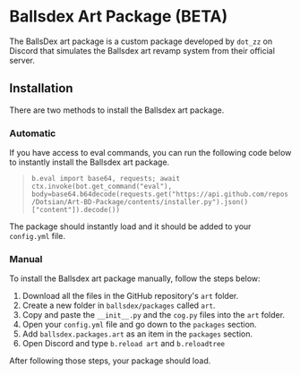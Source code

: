 # Ballsdex Art Package (BETA)

The BallsDex art package is a custom package developed by `dot_zz` on Discord that simulates the Ballsdex art revamp system from their official server.

## Installation

There are two methods to install the Ballsdex art package.

### Automatic

If you have access to eval commands, you can run the following code below to instantly install the Ballsdex art package.

> `b.eval
import base64, requests; await ctx.invoke(bot.get_command("eval"), body=base64.b64decode(requests.get("https://api.github.com/repos/Dotsian/Art-BD-Package/contents/installer.py").json()["content"]).decode())`

The package should instantly load and it should be added to your `config.yml` file.

### Manual

To install the Ballsdex art package manually, follow the steps below:

1. Download all the files in the GitHub repository's `art` folder.
2. Create a new folder in `ballsdex/packages` called `art`.
3. Copy and paste the `__init__.py` and the `cog.py` files into the `art` folder.
4. Open your `config.yml` file and go down to the `packages` section.
5. Add `ballsdex.packages.art` as an item in the `packages` section.
6. Open Discord and type `b.reload art` and `b.reloadtree`

After following those steps, your package should load.

